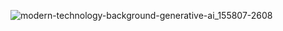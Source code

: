 ![modern-technology-background-generative-ai_155807-2608](https://github.com/bzstyle/bzstyle/assets/83096491/0e931b93-c84d-4220-b10e-80470f660b5c)



<!--
**bzstyle/bzstyle** is a ✨ _special_ ✨ repository because its `README.md` (this file) appears on your GitHub profile.
![image](https://user-images.githubusercontent.com/83096491/169357645-c318a8c7-744c-437d-b77d-a96208100d96.png)
![planeta-Tierra](https://github.com/bzstyle/bzstyle/assets/83096491/6bb1b7e4-fc56-4fa9-ab6e-9077cb7a88b5)
Here are some ideas to get you started:

- 🔭 I’m currently working on ...
- 🌱 I’m currently learning ...
- 👯 I’m looking to collaborate on ...
- 🤔 I’m looking for help with ...
- 💬 Ask me about ...
- 📫 How to reach me: ...
- 😄 Pronouns: ...
- ⚡ Fun fact: ...
-->
